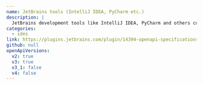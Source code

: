 ```yaml
---
name: JetBrains tools (IntelliJ IDEA, PyCharm etc.)
description: |
  JetBrains development tools like IntelliJ IDEA, PyCharm and others come with a bundled *OpenAPI Specifications* plugin. The plugin allows you to write the OpenAPI specifications and supports you with validations, formatting, code-completion etc. It supports a *text view* as well as a rendered SwaggerUI-like *graphical interface*.
categories:
  - ides
link: https://plugins.jetbrains.com/plugin/14394-openapi-specifications
github: null
openApiVersions:
  v2: true
  v3: true
  v3_1: false
  v4: false
---
```

